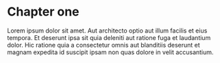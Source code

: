 # Chapter one

Lorem ipsum dolor sit amet. Aut architecto optio aut illum facilis et eius tempora. Et deserunt ipsa sit quia deleniti aut ratione 
fuga et laudantium dolor. Hic ratione quia a consectetur omnis aut blanditiis deserunt et magnam expedita id suscipit ipsam non quas 
dolore in velit accusantium.